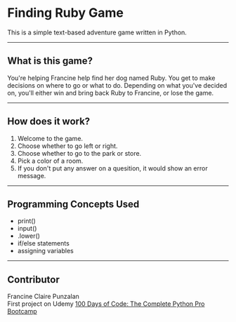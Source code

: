 # Finding Ruby Game

This is a simple text-based adventure game written in Python. 

---

## What is this game?

You're helping Francine help find her dog named Ruby. You get to make decisions on where to go or what to do. Depending on what you've decided on, you'll either win and bring back Ruby to Francine, or lose the game.

---

## How does it work?

1. Welcome to the game.
2. Choose whether to go left or right.
3. Choose whether to go to the park or store.
4. Pick a color of a room.
5. If you don't put any answer on a quesition, it would show an error message.

---

## Programming Concepts Used

- print()
- input()
- .lower()
- if/else statements
- assigning variables

---

## Contributor

Francine Claire Punzalan<br>
First project on Udemy [100 Days of Code: The Complete Python Pro Bootcamp](https://www.udemy.com/course/100-days-of-code/)
